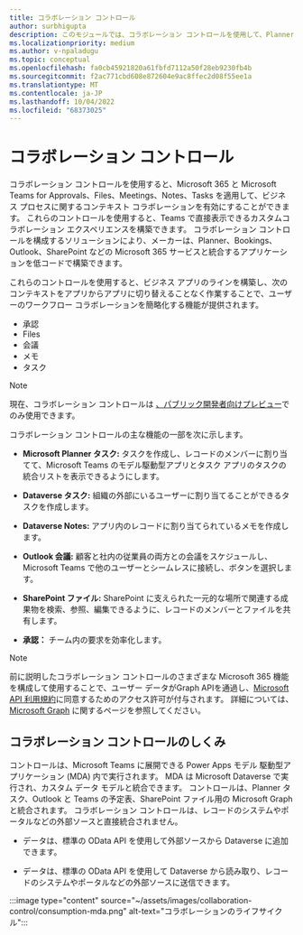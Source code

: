 ```yaml
---
title: コラボレーション コントロール
author: surbhigupta
description: このモジュールでは、コラボレーション コントロールを使用して、Planner、Bookings、Outlook などの Microsoft 365 サービスと統合するアプリを作成する方法について説明します。
ms.localizationpriority: medium
ms.author: v-npaladugu
ms.topic: conceptual
ms.openlocfilehash: fa0cb45921820a61fbfd7112a50f28eb9230fb4b
ms.sourcegitcommit: f2ac771cbd608e872604e9ac8ffec2d08f55ee1a
ms.translationtype: MT
ms.contentlocale: ja-JP
ms.lasthandoff: 10/04/2022
ms.locfileid: "68373025"
---
```

# <a name="collaboration-controls"></a>コラボレーション コントロール

コラボレーション コントロールを使用すると、Microsoft 365 と Microsoft Teams for Approvals、Files、Meetings、Notes、Tasks を適用して、ビジネス プロセスに関するコンテキスト コラボレーションを有効にすることができます。 これらのコントロールを使用すると、Teams で直接表示できるカスタムコラボレーション エクスペリエンスを構築できます。 コラボレーション コントロールを構成するソリューションにより、メーカーは、Planner、Bookings、Outlook、SharePoint などの Microsoft 365 サービスと統合するアプリケーションを低コードで構築できます。

これらのコントロールを使用すると、ビジネス アプリのラインを構築し、次のコンテキストをアプリからアプリに切り替えることなく作業することで、ユーザーのワークフロー コラボレーションを簡略化する機能が提供されます。

* 承認
* Files
* 会議
* メモ
* タスク

> [!NOTE]
> 現在、コラボレーション コントロールは [、パブリック開発者向けプレビュー](~/resources/dev-preview/developer-preview-intro.md)でのみ使用できます。

コラボレーション コントロールの主な機能の一部を次に示します。

* **Microsoft Planner タスク:** タスクを作成し、レコードのメンバーに割り当てて、Microsoft Teams のモデル駆動型アプリとタスク アプリのタスクの統合リストを表示できるようにします。

* **Dataverse タスク:** 組織の外部にいるユーザーに割り当てることができるタスクを作成します。

* **Dataverse Notes:** アプリ内のレコードに割り当てられているメモを作成します。

* **Outlook 会議:** 顧客と社内の従業員の両方との会議をスケジュールし、Microsoft Teams で他のユーザーとシームレスに接続し、ボタンを選択します。

* **SharePoint ファイル:** SharePoint に支えられた一元的な場所で関連する成果物を検索、参照、編集できるように、レコードのメンバーとファイルを共有します。

* **承認：** チーム内の要求を効率化します。

> [!NOTE]
> 前に説明したコラボレーション コントロールのさまざまな Microsoft 365 機能を構成して使用することで、ユーザー データがGraph APIを通過し、[Microsoft API 利用規約](/legal/microsoft-apis/terms-of-use?context=graph%2Fcontext)に同意するためのアクセス許可が付与されます。 詳細については、 [Microsoft Graph](/graph/overview) に関するページを参照してください。

## <a name="how-collaboration-controls-works"></a>コラボレーション コントロールのしくみ

コントロールは、Microsoft Teams に展開できる Power Apps モデル 駆動型アプリケーション (MDA) 内で実行されます。 MDA は Microsoft Dataverse で実行され、カスタム データ モデルと統合できます。 コントロールは、Planner タスク、Outlook と Teams の予定表、SharePoint ファイル用の Microsoft Graph と統合されます。 コラボレーション コントロールは、レコードのシステムやポータルなどの外部ソースと直接統合されません。

* データは、標準の OData API を使用して外部ソースから Dataverse に追加できます。

* データは、標準の OData API を使用して Dataverse から読み取り、レコードのシステムやポータルなどの外部ソースに送信できます。

:::image type="content" source="~/assets/images/collaboration-control/consumption-mda.png" alt-text="コラボレーションのライフサイクル":::
